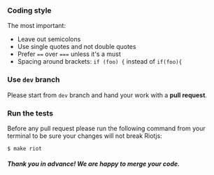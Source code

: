 
### Coding style

The most important:

- Leave out semicolons
- Use single quotes and not double quotes
- Prefer `==` over `===` unless it's a must
- Spacing around brackets: `if (foo) {` instead of `if(foo){`


### Use `dev` branch

Please start from `dev` branch and hand your work with a **pull request**.

### Run the tests

Before any pull request please run the following command from your terminal to be sure your changes will not break Riotjs:

```shell
$ make riot
```

##### Thank you in advance! We are happy to merge your code.